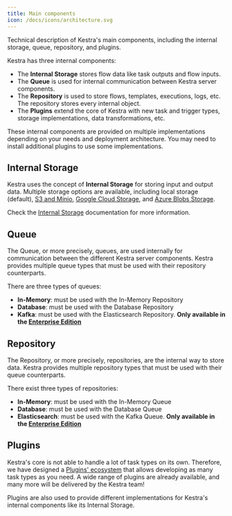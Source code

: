 ```yaml
---
title: Main components
icon: /docs/icons/architecture.svg
---
```


Technical description of Kestra's main components, including the internal storage, queue, repository, and plugins.

Kestra has three internal components:
- The **Internal Storage** stores flow data like task outputs and flow inputs.
- The **Queue** is used for internal communication between Kestra server components.
- The **Repository** is used to store flows, templates, executions, logs, etc. The repository stores every internal object.
- The **Plugins** extend the core of Kestra with new task and trigger types, storage implementations, data transformations, etc.

These internal components are provided on multiple implementations depending on your needs and deployment architecture. You may need to install additional plugins to use some implementations.

## Internal Storage

Kestra uses the concept of **Internal Storage** for storing input and output data. Multiple storage options are available, including local storage (default), [S3 and Minio](https://github.com/kestra-io/storage-minio), [Google Cloud Storage](https://github.com/kestra-io/storage-gcs), and [Azure Blobs Storage](https://github.com/kestra-io/storage-azure).

Check the [Internal Storage](../07.architecture/09.internal-storage.md) documentation for more information.

## Queue

The Queue, or more precisely, queues, are used internally for communication between the different Kestra server components. Kestra provides multiple queue types that must be used with their repository counterparts.

There are three types of queues:
- **In-Memory**: must be used with the In-Memory Repository
- **Database**: must be used with the Database Repository
- **Kafka**: must be used with the Elasticsearch Repository. **Only available in the [Enterprise Edition](/enterprise)**

## Repository

The Repository, or more precisely, repositories, are the internal way to store data. Kestra provides multiple repository types that must be used with their queue counterparts.

There exist three types of repositories:
- **In-Memory**: must be used with the In-Memory Queue
- **Database**: must be used with the Database Queue
- **Elasticsearch**: must be used with the Kafka Queue. **Only available in the [Enterprise Edition](/enterprise)**

## Plugins

Kestra's core is not able to handle a lot of task types on its own. Therefore, we have designed a [Plugins' ecosystem](/plugins) that allows developing as many task types as you need.
A wide range of plugins are already available, and many more will be delivered by the Kestra team!

Plugins are also used to provide different implementations for Kestra's internal components like its Internal Storage.
